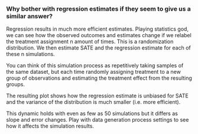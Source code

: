 ### Why bother with regression estimates if they seem to give us a similar answer?
Regression results in much more efficient estimates. Playing statistics god, we can see how the observed outcomes and estimates change if we relabel the treatment assignment n amount of times. This is a randomization distribution. We then estimate SATE and the regression estimate for each of these n simulations. 

You can think of this simulation process as repetitively taking samples of the same dataset, but each time randomly assigning treatment to a new group of observations and estimating the treatment effect from the resulting groups.

The resulting plot shows how the regression estimate is unbiased for SATE and the variance of the distribution is much smaller (i.e. more efficient).

This dynamic holds with even as few as 50 simulations but it differs as slope and error changes. Play with data generation process settings to see how it affects the simulation results.
